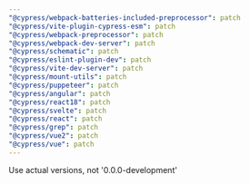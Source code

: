 ```yaml
---
"@cypress/webpack-batteries-included-preprocessor": patch
"@cypress/vite-plugin-cypress-esm": patch
"@cypress/webpack-preprocessor": patch
"@cypress/webpack-dev-server": patch
"@cypress/schematic": patch
"@cypress/eslint-plugin-dev": patch
"@cypress/vite-dev-server": patch
"@cypress/mount-utils": patch
"@cypress/puppeteer": patch
"@cypress/angular": patch
"@cypress/react18": patch
"@cypress/svelte": patch
"@cypress/react": patch
"@cypress/grep": patch
"@cypress/vue2": patch
"@cypress/vue": patch
---
```


Use actual versions, not '0.0.0-development'
